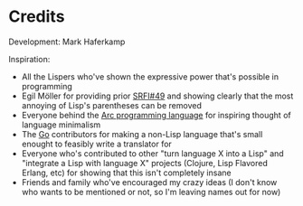 # Credits

Development: Mark Haferkamp

Inspiration:
* All the Lispers who've shown the expressive power that's possible in programming
* Egil Möller for providing prior [SRFI#49](http://srfi.schemers.org/srfi-49/srfi-49.html) and showing clearly that the most annoying of Lisp's parentheses can be removed
* Everyone behind the [Arc programming language](http://www.arclanguage.org) for inspiring thought of language minimalism
* The [Go](https://golang.org) contributors for making a non-Lisp language that's small enought to feasibly write a translator for
* Everyone who's contributed to other "turn language X into a Lisp" and "integrate a Lisp with language X" projects (Clojure, Lisp Flavored Erlang, etc) for showing that this isn't completely insane
* Friends and family who've encouraged my crazy ideas (I don't know who wants to be mentioned or not, so I'm leaving names out for now)
